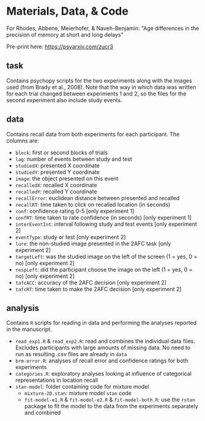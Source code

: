 # Materials, Data, & Code

For Rhodes, Abbene, Meierhofer, & Naveh-Benjamin: "Age differences in the precision of memory at short and long delays"

Pre-print here: https://psyarxiv.com/zucr3

## task

Contains psychopy scripts for the two experiments along with the images used (from Brady et al., 2008). Note that the way in which data was written for each trial changed between experiments 1 and 2, so the files for the second experiment also include study events.

## data

Contains recall data from both experiments for each participant. The columns are:

- `block`: first or second blocks of trials
- `lag`: number of events between study and test
- `studiedX`: presented X coordinate
- `studiedY`: presented Y coordinate
- `image`: the object presented on this event
- `recalledX`: recalled X coordinate
- `recalledY`: recalled Y coordinate
- `recallError`: euclidean distance between presented and recalled
- `recallRT`: time taken to click on recalled location (in seconds)
- `conf`: confidence rating 0-5 [only experiment 1]
- `confRT`: time taken to rate confidence (in seconds) [only experiment 1]
- `interEventInt`: interval following study and test events [only experiment 2]
- `eventType`: study or test [only experiment 2]
- `lure`: the non-studied image presented in the 2AFC task [only experiment 2]
- `targetLeft`: was the studied image on the left of the screen (1 = yes, 0 = no) [only experiment 2]
- `respLeft`: did the participant choose the image on the left (1 = yes, 0 = no) [only experiment 2]
- `tafcACC`: accuracy of the 2AFC decision [only experiment 2]
- `tafcRT`: time taken to make the 2AFC decision [only experiment 2]

## analysis

Contains `R` scripts for reading in data and performing the analyses reported in the manuscript.

- `read_exp1.R` & `read_exp2.R`: read and combines the individual data files. Excludes participants with large amounts of missing data. No need to run as resulting .csv files are already in `data`
- `brm-error.R`: analyses of recall error and confidence ratings for both experiments
- `categories.R`: exploratory analyses looking at influence of categorical representations in location recall
- `stan-model`: folder containing code for mixture model
    - `mixture-2D.stan`: mixture model `stan` code
    - `fit-model-e1.R` & `fit-model-e2.R` & `fit-model-both.R`: use the `rstan` package to fit the model to the data from the experiments separately and combined
